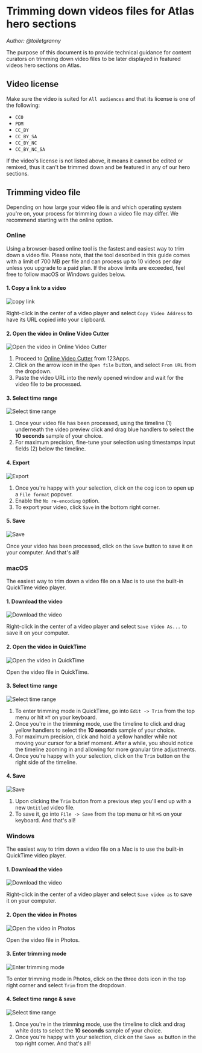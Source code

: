 # Trimming down videos files for Atlas hero sections

_Author: @toiletgranny_

The purpose of this document is to provide technical guidance for content curators on trimming down video files to be later displayed in featured videos hero sections on Atlas.

## Video license

Make sure the video is suited for `All audiences` and that its license is one of the following:

- `CC0`
- `PDM`
- `CC_BY`
- `CC_BY_SA`
- `CC_BY_NC`
- `CC_BY_NC_SA`

If the video's license is not listed above, it means it cannot be edited or remixed, thus it can't be trimmed down and be featured in any of our hero sections.

## Trimming video file

Depending on how large your video file is and which operating system you're on, your process for trimming down a video file may differ. We recommend starting with the online option.

### Online

Using a browser-based online tool is the fastest and easiest way to trim down a video file. Please note, that the tool described in this guide comes with a limit of 700 MB per file and can process up to 10 videos per day unless you upgrade to a paid plan. If the above limits are exceeded, feel free to follow macOS or Windows guides below.

#### 1. Copy a link to a video

![copy link](assets/trimming-online-step-1.webp)

Right-click in the center of a video player and select `Copy Video Address` to have its URL copied into your clipboard.

#### 2. Open the video in Online Video Cutter

![Open the video in Online Video Cutter](assets/trimming-online-step-2.webp)

1. Proceed to [Online Video Cutter](https://online-video-cutter.com) from 123Apps.
2. Click on the arrow icon in the `Open file` button, and select `From URL` from the dropdown.
3. Paste the video URL into the newly opened window and wait for the video file to be processed.

#### 3. Select time range

![Select time range](assets/trimming-online-step-3.webp)

1. Once your video file has been processed, using the timeline (1) underneath the video preview click and drag blue handlers to select the **10 seconds** sample of your choice.
2. For maximum precision, fine-tune your selection using timestamps input fields (2) below the timeline.

#### 4. Export

![Export](assets/trimming-online-step-4.webp)

1. Once you're happy with your selection, click on the cog icon to open up a `File format` popover.
2. Enable the `No re-encoding` option.
3. To export your video, click `Save` in the bottom right corner.

#### 5. Save

![Save](assets/trimming-online-step-5.webp)

Once your video has been processed, click on the `Save` button to save it on your computer. And that's all!

### macOS

The easiest way to trim down a video file on a Mac is to use the built-in QuickTime video player.

#### 1. Download the video

![Download the video](assets/trimming-macos-step-1.webp)

Right-click in the center of a video player and select `Save Video As...` to save it on your computer.

#### 2. Open the video in QuickTime

![Open the video in QuickTime](assets/trimming-macos-step-2.webp)

Open the video file in QuickTime.

#### 3. Select time range

![Select time range](assets/trimming-macos-step-3.webp)

1. To enter trimming mode in QuickTime, go into `Edit -> Trim` from the top menu or hit `⌘T` on your keyboard.
2. Once you're in the trimming mode, use the timeline to click and drag yellow handlers to select the **10 seconds** sample of your choice.
3. For maximum precision, click and hold a yellow handler while not moving your cursor for a brief moment. After a while, you should notice the timeline zooming in and allowing for more granular time adjustments.
4. Once you're happy with your selection, click on the `Trim` button on the right side of the timeline.

#### 4. Save

![Save](assets/trimming-macos-step-4.webp)

1. Upon clicking the `Trim` button from a previous step you'll end up with a new `Untitled` video file.
2. To save it, go into `File -> Save` from the top menu or hit `⌘S` on your keyboard. And that's all!

### Windows

The easiest way to trim down a video file on a Mac is to use the built-in QuickTime video player.

#### 1. Download the video

![Download the video](assets/trimming-windows-step-1.webp)

Right-click in the center of a video player and select `Save video as` to save it on your computer.

#### 2. Open the video in Photos

![Open the video in Photos](assets/trimming-windows-step-2.webp)

Open the video file in Photos.

#### 3. Enter trimming mode

![Enter trimming mode](assets/trimming-windows-step-3.webp)

To enter trimming mode in Photos, click on the three dots icon in the top right corner and select `Trim` from the dropdown.

#### 4. Select time range & save

![Select time range](assets/trimming-windows-step-4.webp)

1. Once you're in the trimming mode, use the timeline to click and drag white dots to select the **10 seconds** sample of your choice.
2. Once you're happy with your selection, click on the `Save as` button in the top right corner. And that's all!
